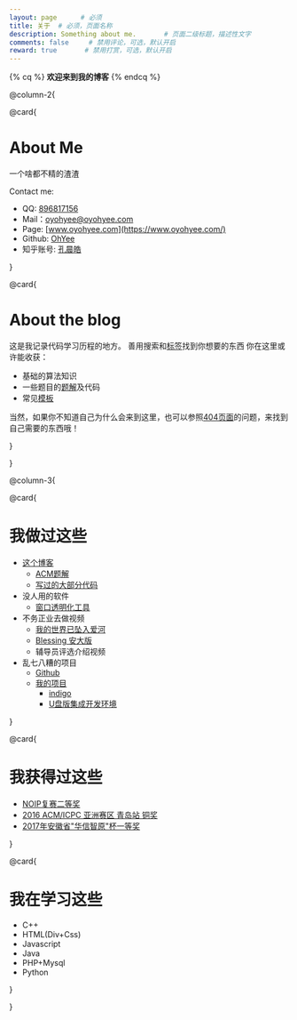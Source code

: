 ```yaml
---
layout: page      # 必须
title: 关于  # 必须，页面名称
description: Something about me.       # 页面二级标题，描述性文字
comments: false     # 禁用评论，可选，默认开启
reward: true       # 禁用打赏，可选，默认开启
---
```


{% cq %}
**欢迎来到我的博客**
{% endcq %}


@column-2{

@card{

# About Me
一个啥都不精的渣渣  

Contact me:
- QQ: [896817156](http://wpa.qq.com/msgrd?v=3&uin=896817156&site=qq&menu=yes)
- Mail：[oyohyee@oyohyee.com](mailto:oyohyee@oyohyee.com)
- Page: [www.oyohyee.com](https://www.oyohyee.com/)
- Github: [OhYee](https://github.com/OhYee)
- 知乎账号: [孔晨皓](https://www.zhihu.com/people/kong-chen-hao)


}

@card{

# About the blog

这是我记录代码学习历程的地方。 
善用搜索和[标签](/tags)找到你想要的东西 
你在这里或许能收获： 
- 基础的算法知识 
- 一些题目的[题解](/categories/Answer)及代码 
- 常见[模板](/templates.html)

当然，如果你不知道自己为什么会来到这里，也可以参照[404页面](/404.html)的问题，来找到自己需要的东西哦！

}

}

@column-3{

@card{

# 我做过这些
- [这个博客](http://www.oyohyee.com/) 
    - [ACM题解](/categories/Answer/) 
    - [写过的大部分代码](https://github.com/OhYee/sourcecode.io)
- 没人用的软件 
    - [窗口透明化工具](/software/Transparency/)
- 不务正业去做视频 
    - [我的世界已坠入爱河](http://www.bilibili.com/video/av3197097/)
    - [Blessing 安大版](http://www.bilibili.com/video/av9039463/)
    - 辅导员评选介绍视频 
- 乱七八糟的项目 
    - [Github](https://github.com/ohyee) 
    - [我的项目](/projects/)
        - [indigo](/projects/indigo)
        - [U盘版集成开发环境](/projects/portable)

}

@card{

# 我获得过这些
- [NOIP复赛二等奖](noip.jpg)
- [2016 ACM/ICPC 亚洲赛区 青岛站 铜奖](qingdao.jpg)
- [2017年安徽省"华信智原"杯一等奖](2017.jpg)

}

@card{

# 我在学习这些
- C++ 
- HTML(Div+Css) 
- Javascript 
- Java 
- PHP+Mysql 
- Python 

}

}

<!--
@card{

# 友情链接
- [Hakale](http://hakale.cn/)
- [ACBlackTea](http://blog.csdn.net/acblacktea)
- [Wilbert](http://blog.csdn.net/snow_me)
- [ADjky](http://blog.csdn.net/adjky/)
- [JACK_JYH](http://blog.csdn.net/JACK_JYH/)
- [Super丶xd](http://blog.csdn.net/qq_35323001)
- [Pengwill](http://blog.csdn.net/pengwill97)
- [Mr_Saltyfish](http://blog.csdn.net/Mr_Saltyfish)
- [wmr](http://www.cnblogs.com/wmrv587/)
- [Robin](http://www.cnblogs.com/robin1998/)

}


@timeline{

##### 2015

@item{
###### 9月

就读于安徽大学

}

@item{
###### 11月24日

购买[oyohyee.com](oyohyee.com)域名

}

##### 2016

@item{
###### 6月3日
[第一篇Hexo博文](/post/hello_world.html)产生

}

@item{
###### 12月11日
购买腾讯云VPS主机

}

##### 2017

@item{
###### 8月7日
主题更换为[indigo](https://github.com/yscoder/hexo-theme-indigo)

}

}
-->